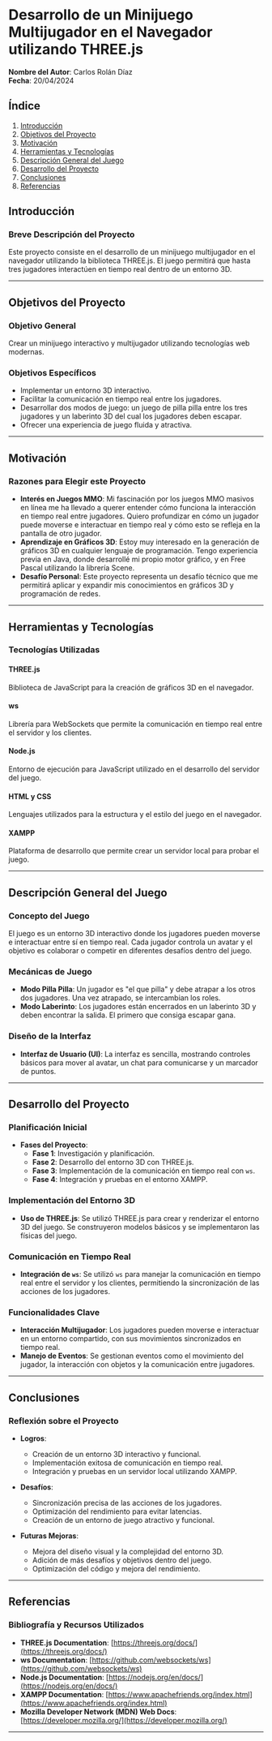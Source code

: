 # Desarrollo de un Minijuego Multijugador en el Navegador utilizando THREE.js

**Nombre del Autor**: Carlos Rolán Díaz  
**Fecha**: 20/04/2024 

## Índice

1. [Introducción](#introducción)
2. [Objetivos del Proyecto](#objetivos-del-proyecto)
3. [Motivación](#motivación)
4. [Herramientas y Tecnologías](#herramientas-y-tecnologías)
5. [Descripción General del Juego](#descripción-general-del-juego)
6. [Desarrollo del Proyecto](#desarrollo-del-proyecto)
7. [Conclusiones](#conclusiones)
8. [Referencias](#referencias)

## Introducción

### Breve Descripción del Proyecto

Este proyecto consiste en el desarrollo de un minijuego multijugador en el navegador utilizando la biblioteca THREE.js. El juego permitirá que hasta tres jugadores interactúen en tiempo real dentro de un entorno 3D.

---

## Objetivos del Proyecto

### Objetivo General

Crear un minijuego interactivo y multijugador utilizando tecnologías web modernas.

### Objetivos Específicos

- Implementar un entorno 3D interactivo.
- Facilitar la comunicación en tiempo real entre los jugadores.
- Desarrollar dos modos de juego: un juego de pilla pilla entre los tres jugadores y un laberinto 3D del cual los jugadores deben escapar.
- Ofrecer una experiencia de juego fluida y atractiva.

---

## Motivación

### Razones para Elegir este Proyecto

- **Interés en Juegos MMO**: Mi fascinación por los juegos MMO masivos en línea me ha llevado a querer entender cómo funciona la interacción en tiempo real entre jugadores. Quiero profundizar en cómo un jugador puede moverse e interactuar en tiempo real y cómo esto se refleja en la pantalla de otro jugador.
- **Aprendizaje en Gráficos 3D**: Estoy muy interesado en la generación de gráficos 3D en cualquier lenguaje de programación. Tengo experiencia previa en Java, donde desarrollé mi propio motor gráfico, y en Free Pascal utilizando la librería Scene.
- **Desafío Personal**: Este proyecto representa un desafío técnico que me permitirá aplicar y expandir mis conocimientos en gráficos 3D y programación de redes.

---

## Herramientas y Tecnologías

### Tecnologías Utilizadas

#### THREE.js

Biblioteca de JavaScript para la creación de gráficos 3D en el navegador.

#### ws

Librería para WebSockets que permite la comunicación en tiempo real entre el servidor y los clientes.

#### Node.js

Entorno de ejecución para JavaScript utilizado en el desarrollo del servidor del juego.

#### HTML y CSS

Lenguajes utilizados para la estructura y el estilo del juego en el navegador.

#### XAMPP

Plataforma de desarrollo que permite crear un servidor local para probar el juego.

---

## Descripción General del Juego

### Concepto del Juego

El juego es un entorno 3D interactivo donde los jugadores pueden moverse e interactuar entre sí en tiempo real. Cada jugador controla un avatar y el objetivo es colaborar o competir en diferentes desafíos dentro del juego.

### Mecánicas de Juego

- **Modo Pilla Pilla**: Un jugador es "el que pilla" y debe atrapar a los otros dos jugadores. Una vez atrapado, se intercambian los roles.
- **Modo Laberinto**: Los jugadores están encerrados en un laberinto 3D y deben encontrar la salida. El primero que consiga escapar gana.

### Diseño de la Interfaz

- **Interfaz de Usuario (UI)**: La interfaz es sencilla, mostrando controles básicos para mover al avatar, un chat para comunicarse y un marcador de puntos.

---

## Desarrollo del Proyecto

### Planificación Inicial

- **Fases del Proyecto**: 
  - **Fase 1**: Investigación y planificación.
  - **Fase 2**: Desarrollo del entorno 3D con THREE.js.
  - **Fase 3**: Implementación de la comunicación en tiempo real con `ws`.
  - **Fase 4**: Integración y pruebas en el entorno XAMPP.

### Implementación del Entorno 3D

- **Uso de THREE.js**: Se utilizó THREE.js para crear y renderizar el entorno 3D del juego. Se construyeron modelos básicos y se implementaron las físicas del juego.

### Comunicación en Tiempo Real

- **Integración de `ws`**: Se utilizó `ws` para manejar la comunicación en tiempo real entre el servidor y los clientes, permitiendo la sincronización de las acciones de los jugadores.

### Funcionalidades Clave

- **Interacción Multijugador**: Los jugadores pueden moverse e interactuar en un entorno compartido, con sus movimientos sincronizados en tiempo real.
- **Manejo de Eventos**: Se gestionan eventos como el movimiento del jugador, la interacción con objetos y la comunicación entre jugadores.

---

## Conclusiones

### Reflexión sobre el Proyecto

- **Logros**: 
  - Creación de un entorno 3D interactivo y funcional.
  - Implementación exitosa de comunicación en tiempo real.
  - Integración y pruebas en un servidor local utilizando XAMPP.

- **Desafíos**: 
  - Sincronización precisa de las acciones de los jugadores.
  - Optimización del rendimiento para evitar latencias.
  - Creación de un entorno de juego atractivo y funcional.

- **Futuras Mejoras**: 
  - Mejora del diseño visual y la complejidad del entorno 3D.
  - Adición de más desafíos y objetivos dentro del juego.
  - Optimización del código y mejora del rendimiento.

---

## Referencias

### Bibliografía y Recursos Utilizados

- **THREE.js Documentation**: [https://threejs.org/docs/](https://threejs.org/docs/)
- **ws Documentation**: [https://github.com/websockets/ws](https://github.com/websockets/ws)
- **Node.js Documentation**: [https://nodejs.org/en/docs/](https://nodejs.org/en/docs/)
- **XAMPP Documentation**: [https://www.apachefriends.org/index.html](https://www.apachefriends.org/index.html)
- **Mozilla Developer Network (MDN) Web Docs**: [https://developer.mozilla.org/](https://developer.mozilla.org/)

---